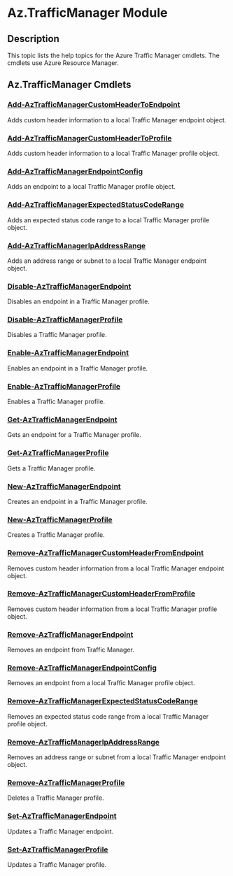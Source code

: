 ﻿---
Module Name: Az.TrafficManager
Module Guid: D48CF693-4125-4D2D-8790-1514F44CE325
Download Help Link: http://go.microsoft.com/fwlink/?LinkId=280237
Help Version: 4.0.0.0
Locale: en-US
---

# Az.TrafficManager Module
## Description
This topic lists the help topics for the Azure Traffic Manager cmdlets. The cmdlets use Azure Resource Manager.

## Az.TrafficManager Cmdlets
### [Add-AzTrafficManagerCustomHeaderToEndpoint](Add-AzTrafficManagerCustomHeaderToEndpoint.md)
Adds custom header information to a local Traffic Manager endpoint object.

### [Add-AzTrafficManagerCustomHeaderToProfile](Add-AzTrafficManagerCustomHeaderToProfile.md)
Adds custom header information to a local Traffic Manager profile object.

### [Add-AzTrafficManagerEndpointConfig](Add-AzTrafficManagerEndpointConfig.md)
Adds an endpoint to a local Traffic Manager profile object.

### [Add-AzTrafficManagerExpectedStatusCodeRange](Add-AzTrafficManagerExpectedStatusCodeRange.md)
Adds an expected status code range to a local Traffic Manager profile object.

### [Add-AzTrafficManagerIpAddressRange](Add-AzTrafficManagerIpAddressRange.md)
Adds an address range or subnet to a local Traffic Manager endpoint object.

### [Disable-AzTrafficManagerEndpoint](Disable-AzTrafficManagerEndpoint.md)
Disables an endpoint in a Traffic Manager profile.

### [Disable-AzTrafficManagerProfile](Disable-AzTrafficManagerProfile.md)
Disables a Traffic Manager profile.

### [Enable-AzTrafficManagerEndpoint](Enable-AzTrafficManagerEndpoint.md)
Enables an endpoint in a Traffic Manager profile.

### [Enable-AzTrafficManagerProfile](Enable-AzTrafficManagerProfile.md)
Enables a Traffic Manager profile.

### [Get-AzTrafficManagerEndpoint](Get-AzTrafficManagerEndpoint.md)
Gets an endpoint for a Traffic Manager profile.

### [Get-AzTrafficManagerProfile](Get-AzTrafficManagerProfile.md)
Gets a Traffic Manager profile.

### [New-AzTrafficManagerEndpoint](New-AzTrafficManagerEndpoint.md)
Creates an endpoint in a Traffic Manager profile.

### [New-AzTrafficManagerProfile](New-AzTrafficManagerProfile.md)
Creates a Traffic Manager profile.

### [Remove-AzTrafficManagerCustomHeaderFromEndpoint](Remove-AzTrafficManagerCustomHeaderFromEndpoint.md)
Removes custom header information from a local Traffic Manager endpoint object.

### [Remove-AzTrafficManagerCustomHeaderFromProfile](Remove-AzTrafficManagerCustomHeaderFromProfile.md)
Removes custom header information from a local Traffic Manager profile object.

### [Remove-AzTrafficManagerEndpoint](Remove-AzTrafficManagerEndpoint.md)
Removes an endpoint from Traffic Manager.

### [Remove-AzTrafficManagerEndpointConfig](Remove-AzTrafficManagerEndpointConfig.md)
Removes an endpoint from a local Traffic Manager profile object.

### [Remove-AzTrafficManagerExpectedStatusCodeRange](Remove-AzTrafficManagerExpectedStatusCodeRange.md)
Removes an expected status code range from a local Traffic Manager profile object.

### [Remove-AzTrafficManagerIpAddressRange](Remove-AzTrafficManagerIpAddressRange.md)
Removes an address range or subnet from a local Traffic Manager endpoint object.

### [Remove-AzTrafficManagerProfile](Remove-AzTrafficManagerProfile.md)
Deletes a Traffic Manager profile.

### [Set-AzTrafficManagerEndpoint](Set-AzTrafficManagerEndpoint.md)
Updates a Traffic Manager endpoint.

### [Set-AzTrafficManagerProfile](Set-AzTrafficManagerProfile.md)
Updates a Traffic Manager profile.


